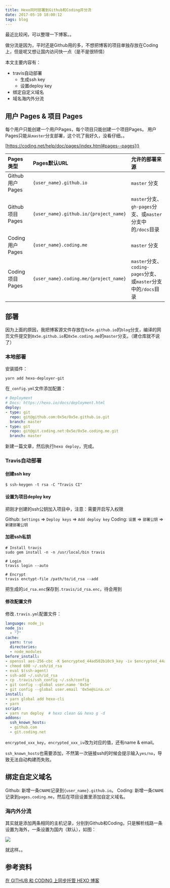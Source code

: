```yaml
---
title: Hexo同时部署到Github和Coding并分流
date: 2017-05-10 18:00:12
tags: blog
---
```


最近比较闲，可以整理一下博客。。

做分流是因为，平时还是Github用的多，不想把博客的项目单独存放在Coding上，但是呢又想让国内访问快一点（是不是很矫情）

本文主要内容有：

- travis自动部署
	- 生成ssh key
	- 设置deploy key
- 绑定自定义域名
- 域名海内外分流

<!-- more -->

## 用户 Pages & 项目 Pages

每个用户只能创建一个用户Pages，每个项目只能创建一个项目Pages。
用户Pages只能从`master`分支部署，这个坑了我好久，没看仔细。。

[https://coding.net/help/doc/pages/index.html#pages--pages]()

| Pages类型 | Pages默认URL | 允许的部署来源 |
| :------- | :---------- | :----------- |
| Github 用户 Pages | `{user_name}.github.io` | `master` 分支 |
| Github 项目 Pages | `{user_name}.github.io/{project_name}` | `master`分支、`gh-pages`分支、或`master`分支中的`/docs`目录 |
| Coding 用户 Pages | `{user_name}.coding.me` | `master` 分支 |
| Coding 项目 Pages | `{user_name}.coding.me/{project_name}` | `master`分支、`coding-pages`分支、或`master`分支中的`/docs`目录 |

## 部署

因为上面的原因，我把博客源文件存放在`0x5e.github.io`的`blog`分支，编译的网页文件提交到`0x5e.github.io`和`0x5e.coding.me`的`master`分支。（建仓库就不说了）

### 本地部署

安装插件：

```
yarn add hexo-deployer-git
```

在`_config.yml`文件添加配置：

```yml
# Deployment
# Docs: https://hexo.io/docs/deployment.html
deploy:
- type: git
  repo: git@github.com:0x5e/0x5e.github.io.git
  branch: master
- type: git
  repo: git@git.coding.net:0x5e/0x5e.coding.me.git
  branch: master
```

新建一篇文章，然后执行`hexo deploy`，完成。

### Travis自动部署

#### 创建ssh key

```
$ ssh-keygen -t rsa -C "Travis CI"
```

#### 设置为项目deploy key

把刚才创建的ssh公钥加入项目中，注意：需要开启写入权限

Github: `Settings` => `Deploy keys` => `Add deploy key`
Coding: `设置` => `部署公钥` => `新建部署公钥`

#### 加密ssh私钥

```
# Install travis
sudo gem install -n -n /usr/local/bin travis

# Login
travis login --auto

# Encrypt
travis enctypt-file /path/to/id_rsa --add
```

把生成的`id_rsa.enc`保存到`.travis/id_rsa.enc`，待会用到

#### 修改配置文件

修改`.travis.yml`配置文件：

```yml
language: node_js
node_js:
  - "7"
cache:
  yarn: true
  directories:
  - node_modules
before_install:
- openssl aes-256-cbc -K $encrypted_44ad502b10c9_key -iv $encrypted_44ad502b10c9_iv -in .travis/id_rsa.enc -out ~/.ssh/id_rsa -d
- chmod 600 ~/.ssh/id_rsa
- eval $(ssh-agent)
- ssh-add ~/.ssh/id_rsa
- cp .travis/ssh_config ~/.ssh/config
- git config --global user.name '0x5e'
- git config --global user.email '0x5e@sina.cn'
install:
- yarn global add hexo-cli
- yarn
script:
- yarn run deploy  # hexo clean && hexo g -d
addons:
  ssh_known_hosts:
  - github.com
  - git.coding.net
```

`encrypted_xxx_key`，`encrypted_xxx_iv`改为对应的值，还有name & email。

`ssh_known_hosts`也需要添加，不然第一次链接ssh的时候会提示输入`yes/no`，导致无法自动构建而失败。

## 绑定自定义域名

Github: 新增一条`CNAME`记录到`{user_name}.github.io`。
Coding: 新增一条`CNAME`记录到`pages.coding.me`，然后在项目设置里添加自定义域名。

### 海内外分流

其实就是添加两条相同的主机记录，分别到Github和Coding，只是解析线路一条设置为海外，一条设置为国内（默认），如图：

![](dns-resolve.png)

就这样。。

## 参考资料

[在 GITHUB 和 CODING 上同步托管 HEXO 博客](https://munen.cc/tech/coding-pages.html)
